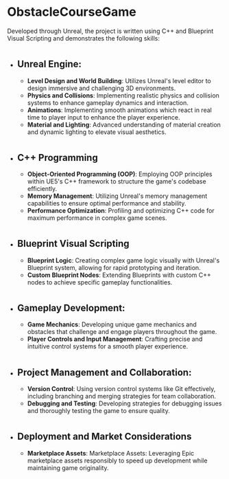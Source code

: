 # ObstacleCourseGame
Developed through Unreal, the project is written using C++ and Blueprint Visual Scripting and demonstrates the following skills:
#
* ## Unreal Engine:
  * __Level Design and World Building__: Utilizes Unreal's level editor to design immersive and challenging 3D environments.
  * __Physics and Collisions__: Implementing realistic physics and collision systems to enhance gameplay dynamics and interaction.
  * __Animations__: Implementing smooth animations which react in real time to player input to enhance the player experience.
  * __Material and Lighting__: Advanced understanding of material creation and dynamic lighting to elevate visual aesthetics.
#
* ## C++ Programming
  * __Object-Oriented Programming (OOP)__: Employing OOP principles within UE5's C++ framework to structure the game's codebase efficiently.
  * __Memory Management__: Utilizing Unreal's memory management capabilities to ensure optimal performance and stability.
  * __Performance Optimization__: Profiling and optimizing C++ code for maximum performance in complex game scenes.
#
* ## Blueprint Visual Scripting
  * __Blueprint Logic__: Creating complex game logic visually with Unreal's Blueprint system, allowing for rapid prototyping and iteration.
  * __Custom Blueprint Nodes__: Extending Blueprints with custom C++ nodes to achieve specific gameplay functionalities.
#
* ## Gameplay Development:
  * __Game Mechanics__:  Developing unique game mechanics and obstacles that challenge and engage players throughout the game.
  * __Player Controls and Input Management__: Crafting precise and intuitive control systems for a smooth player experience.
#
* ## Project Management and Collaboration:
  * __Version Control__: Using version control systems like Git effectively, including branching and merging strategies for team collaboration.
  * __Debugging and Testing__: Developing strategies for debugging issues and thoroughly testing the game to ensure quality.
#
* ## Deployment and Market Considerations
  * __Marketplace Assets__: Marketplace Assets: Leveraging Epic marketplace assets responsibly to speed up development while maintaining game originality.
